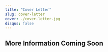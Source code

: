 ```yaml
---
title: "Cover Letter"
slug: cover-letter
cover: ./cover-letter.jpg
disqus: false
---
```


## More Information Coming Soon
